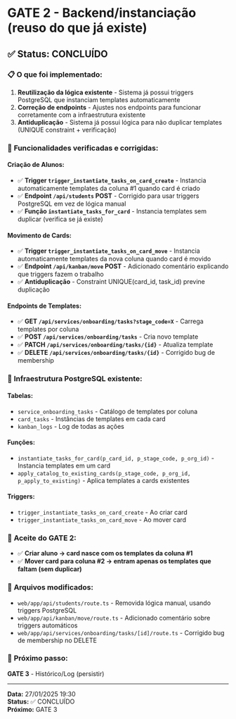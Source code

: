 # GATE 2 - Backend/instanciação (reuso do que já existe)

## ✅ **Status: CONCLUÍDO**

### 📋 **O que foi implementado:**

1. **Reutilização da lógica existente** - Sistema já possui triggers PostgreSQL que instanciam templates automaticamente
2. **Correção de endpoints** - Ajustes nos endpoints para funcionar corretamente com a infraestrutura existente
3. **Antiduplicação** - Sistema já possui lógica para não duplicar templates (UNIQUE constraint + verificação)

### 🎯 **Funcionalidades verificadas e corrigidas:**

#### **Criação de Alunos:**
- ✅ **Trigger `trigger_instantiate_tasks_on_card_create`** - Instancia automaticamente templates da coluna #1 quando card é criado
- ✅ **Endpoint `/api/students` POST** - Corrigido para usar triggers PostgreSQL em vez de lógica manual
- ✅ **Função `instantiate_tasks_for_card`** - Instancia templates sem duplicar (verifica se já existe)

#### **Movimento de Cards:**
- ✅ **Trigger `trigger_instantiate_tasks_on_card_move`** - Instancia automaticamente templates da nova coluna quando card é movido
- ✅ **Endpoint `/api/kanban/move` POST** - Adicionado comentário explicando que triggers fazem o trabalho
- ✅ **Antiduplicação** - Constraint UNIQUE(card_id, task_id) previne duplicação

#### **Endpoints de Templates:**
- ✅ **GET `/api/services/onboarding/tasks?stage_code=X`** - Carrega templates por coluna
- ✅ **POST `/api/services/onboarding/tasks`** - Cria novo template
- ✅ **PATCH `/api/services/onboarding/tasks/{id}`** - Atualiza template
- ✅ **DELETE `/api/services/onboarding/tasks/{id}`** - Corrigido bug de membership

### 🔧 **Infraestrutura PostgreSQL existente:**

#### **Tabelas:**
- `service_onboarding_tasks` - Catálogo de templates por coluna
- `card_tasks` - Instâncias de templates em cada card
- `kanban_logs` - Log de todas as ações

#### **Funções:**
- `instantiate_tasks_for_card(p_card_id, p_stage_code, p_org_id)` - Instancia templates em um card
- `apply_catalog_to_existing_cards(p_stage_code, p_org_id, p_apply_to_existing)` - Aplica templates a cards existentes

#### **Triggers:**
- `trigger_instantiate_tasks_on_card_create` - Ao criar card
- `trigger_instantiate_tasks_on_card_move` - Ao mover card

### 🎯 **Aceite do GATE 2:**
- ✅ **Criar aluno → card nasce com os templates da coluna #1**
- ✅ **Mover card para coluna #2 → entram apenas os templates que faltam (sem duplicar)**

### 📁 **Arquivos modificados:**
- `web/app/api/students/route.ts` - Removida lógica manual, usando triggers PostgreSQL
- `web/app/api/kanban/move/route.ts` - Adicionado comentário sobre triggers automáticos
- `web/app/api/services/onboarding/tasks/[id]/route.ts` - Corrigido bug de membership no DELETE

### 🚀 **Próximo passo:**
**GATE 3** - Histórico/Log (persistir)

---
**Data:** 27/01/2025 19:30  
**Status:** ✅ CONCLUÍDO  
**Próximo:** GATE 3
